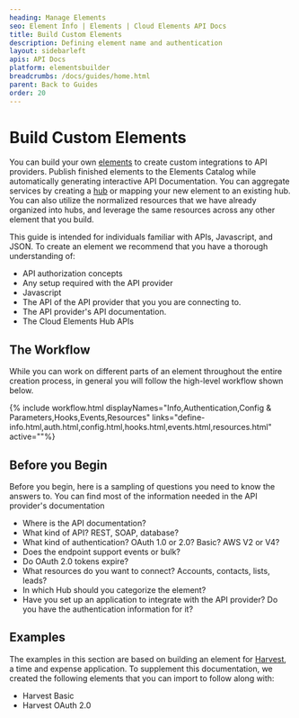 ```yaml
---
heading: Manage Elements
seo: Element Info | Elements | Cloud Elements API Docs
title: Build Custom Elements
description: Defining element name and authentication
layout: sidebarleft
apis: API Docs
platform: elementsbuilder
breadcrumbs: /docs/guides/home.html
parent: Back to Guides
order: 20
---
```


# Build Custom Elements

You can build your own  <a href="#" data-toggle="tooltip" data-original-title="{{site.data.glossary.element}}">elements</a> to create custom integrations to API providers. Publish finished elements to the Elements Catalog while automatically generating interactive API Documentation. You can aggregate services by creating a  <a href="#" data-toggle="tooltip" data-original-title="{{site.data.glossary.hub}}">hub</a> or mapping your new element to an existing hub. You can also utilize the normalized resources that we have already organized into hubs, and leverage the same resources across any other element that you build.

This guide is intended for individuals familiar with APIs, Javascript, and JSON. To create an element we recommend that you have a thorough understanding of:

* API authorization concepts
* Any setup required with the API provider
* Javascript
* The API of the API provider that you you are connecting to.
* The API provider's API documentation.
* The Cloud Elements Hub APIs

## The Workflow

While you can work on different parts of an element throughout the entire creation process, in general you will follow the high-level workflow shown below.

{% include workflow.html displayNames="Info,Authentication,Config & Parameters,Hooks,Events,Resources" links="define-info.html,auth.html,config.html,hooks.html,events.html,resources.html" active=""%}

## Before you Begin

Before you begin, here is a sampling of questions you need to know the answers to. You can find most of the information needed in the API provider's documentation

* Where is the API documentation?
* What kind of API? REST, SOAP, database?
* What kind of authentication? OAuth 1.0 or 2.0? Basic? AWS V2 or V4?
* Does the endpoint support events or bulk?
* Do OAuth 2.0 tokens expire?
* What resources do you want to connect? Accounts, contacts, lists, leads?
* In which Hub should you categorize the element?
* Have you set up an application to integrate with the API provider? Do you have the authentication information for it?

## Examples

The examples in this section are based on building an element for [Harvest](https://harvestapp.com/), a time and expense application. To supplement this documentation, we created the following elements that you can import to follow along with:

* Harvest Basic
* Harvest OAuth 2.0
